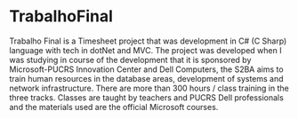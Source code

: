 # TrabalhoFinal
Trabalho Final is a Timesheet project that was development in C# (C Sharp) language with tech in dotNet and MVC. The project was developed when I was studying in course of the development that it is sponsored by Microsoft-PUCRS Innovation Center and Dell Computers, the S2BA aims to train human resources in the database areas, development of systems and network infrastructure. There are more than 300 hours / class training in the three tracks. Classes are taught by teachers and PUCRS Dell professionals and the materials used are the official Microsoft courses.
